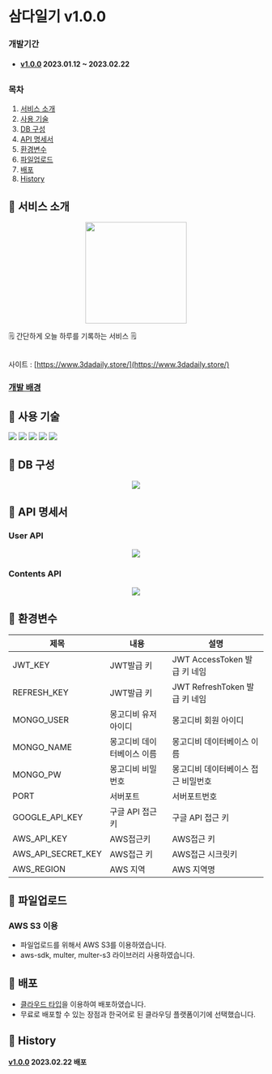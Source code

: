 # 삼다일기 v1.0.0

### 개발기간

* #### [v1.0.0](https://github.com/acwell94/3daDaily_back/wiki) <span>2023.01.12 ~ 2023.02.22</span>

##

### 목차
1. [서비스 소개](#-서비스-소개)
2. [사용 기술](#-사용-기술)
3. [DB 구성](#-db-구성)
4. [API 명세서](#-api-명세서)
5. [환경변수](#-환경변수)
6. [파일업로드](#-파일업로드)
7. [배포](#-배포)
8. [History](#-history)

## 📌 서비스 소개
<p align='center'>
<img width='200px' src='https://user-images.githubusercontent.com/89783182/222035863-cd30cc07-2690-47b6-8cc7-7a829d95fd33.png'/>
</p>
🗒️ 간단하게 오늘 하루를 기록하는 서비스 🗒️<br>
<br>

사이트 : [https://www.3dadaily.store/](https://www.3dadaily.store/)

### [개발 배경](https://github.com/acwell94/3daDaily_back/wiki)

## 📌 사용 기술
<p align='start'>
  <img src='https://img.shields.io/badge/Node.js-v16.17.0-339933?logo=Node.js'/>
  <img src="https://img.shields.io/badge/express-v4.18.2-47A248?logo=express">
  <img src="https://img.shields.io/badge/mongoose-v6.8.3-black?logo=mongoose">
  <img src="https://img.shields.io/badge/JWT-v9.0.0-black?logo=JSON Web Tokens">
  <img src="https://img.shields.io/badge/AWS-v2.1313.0-FF9900?logo=Amazon S3">
</p>

## 📌 DB 구성

<p align='center'>
  <img src='https://user-images.githubusercontent.com/89783182/222147447-4099d9e7-bf07-4870-a8b6-f8ae3e767d85.png'/>
</p>

## 📌 API 명세서

### User API
<p align='center'>
<img  src="https://user-images.githubusercontent.com/89783182/222172542-1672439a-e14e-4cf3-b346-a7c6c173f20a.png">
</p>

### Contents API
<p align='center'>
<img src="https://user-images.githubusercontent.com/89783182/222178120-b744ccf0-d284-4dd4-b944-052c172405c3.png">
</p>

## 📌 환경변수

|제목|내용|설명|
|------|---|---|
|JWT_KEY|JWT발급 키|JWT AccessToken 발급 키 네임|
|REFRESH_KEY|JWT발급 키|JWT RefreshToken 발급 키 네임|
|MONGO_USER|몽고디비 유저아이디|몽고디비 회원 아이디|
|MONGO_NAME|몽고디비 데이터베이스 이름|몽고디비 데이터베이스 이름|
|MONGO_PW|몽고디비 비밀번호|몽고디비 데이터베이스 접근 비밀번호|
|PORT|서버포트|서버포트번호|
|GOOGLE_API_KEY|구글 API 접근키|구글 API 접근 키|
|AWS_API_KEY|AWS접근키|AWS접근 키|
|AWS_API_SECRET_KEY|AWS접근 키|AWS접근 시크릿키|
|AWS_REGION|AWS 지역|AWS 지역명|


## 📌 파일업로드

### AWS S3 이용

* 파일업로드를 위해서 AWS S3를 이용하였습니다.<br>
* aws-sdk, multer, multer-s3 라이브러리 사용하였습니다.<br>

## 📌 배포

* [클라우드 타입](https://app.cloudtype.io/)을 이용하여 배포하였습니다.
* 무료로 배포할 수 있는 장점과 한국어로 된 클라우딩 플랫폼이기에 선택했습니다.

## 📌 History

#### [v1.0.0](https://github.com/acwell94/3daDaily_back/wiki) <span>2023.02.22 배포</span>

